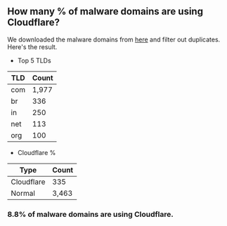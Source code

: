 ## How many % of malware domains are using Cloudflare?


We downloaded the malware domains from [here](https://urlhaus.abuse.ch) and filter out duplicates.
Here's the result.


[//]: # (start replacement)


- Top 5 TLDs

| TLD | Count |
| --- | --- |
| com | 1,977 |
| br | 336 |
| in | 250 |
| net | 113 |
| org | 100 |


- Cloudflare %

| Type | Count |
| --- | --- |
| Cloudflare | 335 |
| Normal | 3,463 |


### 8.8% of malware domains are using Cloudflare.